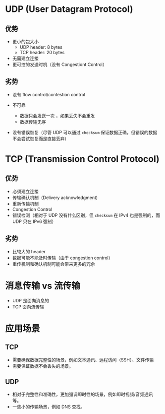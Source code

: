 # UDP (User Datagram Protocol)

## 优势

- 更小的包大小
  - UDP header: 8 bytes
  - TCP header: 20 bytes
- 无需建立连接
- 更可控的发送时机（没有 Congestiont Control）

## 劣势

- 没有 flow control/contestion control

- 不可靠

  - 数据只会发送一次 ，如果丢失不会重发
  - 数据传输无序

- 没有错误恢复（尽管 UDP 可以通过 `checksum` 保证数据正确，但错误的数据不会尝试恢复而是直接丢弃）

  

# TCP (Transmission Control Protocol)

## 优势

- 必须建立连接
- 传输确认机制（Delivery acknowledgment)
- 重新传输机制
- Congestion Control
- 错误检测（相对于 UDP 没有什么区别，但 `checksum` 在 IPv4 也是强制的，而 UDP 只在 IPv6 强制）



## 劣势

- 比较大的 header
- 数据可能不能及时传输（由于 congestion control）
- 重传机制和确认机制可能会带来更多的冗余



# 消息传输 vs 流传输

- UDP 是面向消息的
- TCP 面向流传输



# 应用场景

## TCP

- 需要确保数据完整性的场景，例如文本通讯、远程访问（SSH）、文件传输
- 需要保证数据不会丢失的场景。



## UDP

- 相对于完整性和准确性，更加强调即时性的场景，例如即时视频/音频通讯等。
- 一些小的传输场景，例如 DNS 查找。

